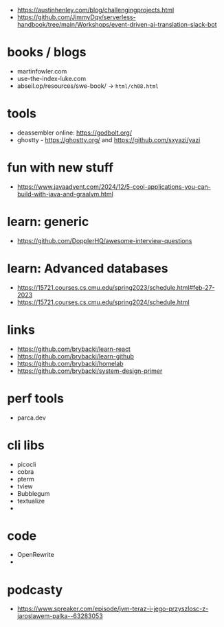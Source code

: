 
- https://austinhenley.com/blog/challengingprojects.html
- https://github.com/JimmyDqv/serverless-handbook/tree/main/Workshops/event-driven-ai-translation-slack-bot

# books / blogs
- martinfowler.com
- use-the-index-luke.com
- abseil.op/resources/swe-book/ -> `html/ch08.html`

# tools
- deassembler online: https://godbolt.org/
- ghostty - https://ghostty.org/ and https://github.com/sxyazi/yazi 

# fun with new stuff
- https://www.javaadvent.com/2024/12/5-cool-applications-you-can-build-with-java-and-graalvm.html

# learn: generic
- https://github.com/DopplerHQ/awesome-interview-questions 

# learn: Advanced databases
-  https://15721.courses.cs.cmu.edu/spring2023/schedule.html#feb-27-2023
-  https://15721.courses.cs.cmu.edu/spring2024/schedule.html

# links
- https://github.com/brybacki/learn-react
- https://github.com/brybacki/learn-github
- https://github.com/brybacki/homelab
- https://github.com/brybacki/system-design-primer

# perf tools
- parca.dev

# cli libs
- picocli
- cobra
- pterm
- tview
- Bubblegum
- textualize
- 


# code
- OpenRewrite
- 


# podcasty
- https://www.spreaker.com/episode/jvm-teraz-i-jego-przyszlosc-z-jaroslawem-palka--63283053
